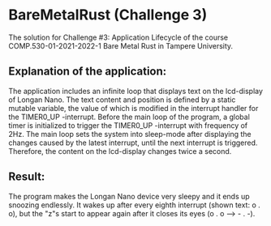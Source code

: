 # BareMetalRust (Challenge 3)
The solution for Challenge #3: Application Lifecycle of the course COMP.530-01-2021-2022-1 Bare Metal Rust in Tampere University.

## Explanation of the application:
  
The application includes an infinite loop that displays text on the lcd-display of Longan Nano. The text content and position is defined by a static mutable variable, the value of which is modified in the interrupt handler for the TIMER0_UP -interrupt. Before the main loop of the program, a global timer is initialized to trigger the TIMER0_UP -interrupt with frequency of 2Hz. The main loop sets the system into sleep-mode after displaying the changes caused by the latest interrupt, until the next interrupt is triggered. Therefore, the content on the lcd-display changes twice a second. 

## Result:
The program makes the Longan Nano device very sleepy and it ends up snoozing endlessly. It wakes up after every eighth interrupt (shown text: o . o), but the "z"s start to appear again after it closes its eyes (o . o --> - . -).

